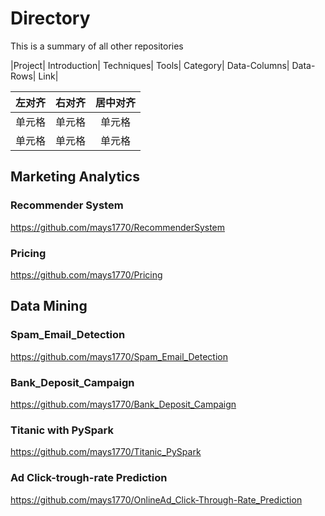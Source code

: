 # Directory
This is a summary of all other repositories

|Project|	Introduction|	Techniques|	Tools|	Category|	Data-Columns|	Data-Rows|	Link|

| 左对齐 | 右对齐 | 居中对齐 |
| :-----| ----: | :----: |
| 单元格 | 单元格 | 单元格 |
| 单元格 | 单元格 | 单元格 |


## Marketing Analytics
### Recommender System
https://github.com/mays1770/RecommenderSystem
### Pricing
https://github.com/mays1770/Pricing

## Data Mining
### Spam_Email_Detection
https://github.com/mays1770/Spam_Email_Detection
### Bank_Deposit_Campaign
https://github.com/mays1770/Bank_Deposit_Campaign
### Titanic with PySpark
https://github.com/mays1770/Titanic_PySpark
### Ad Click-trough-rate Prediction
https://github.com/mays1770/OnlineAd_Click-Through-Rate_Prediction



